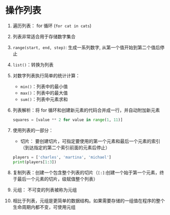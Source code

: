 # 操作列表

1.  遍历列表： for 循环 (`for cat in cats`)
2.  列表非常适合用于存储数字集合
3.  `range(start, end, step)`: 生成一系列数字, 从第一个值开始到第二个值后停止
4.  `list()`：转换为列表
5.  对数字列表执行简单的统计计算：
    * `min()`：列表中的最小值
    * `max()`：列表中的最大值
    * `sum()`：列表中元素求和
6.  列表解析：将 for 循环和创建新元素的代码合并成一行，并自动附加新元素

    ```py
    squares = [value ** 2 for value in range(1, 11)]
    ```

7.  使用列表的一部分：

    * 切片： 要创建切片，可指定要使用的第一个元素和最后一个元素的索引（到达指定的第二个索引前面的元素后停止）

    ```py
    players = ['charles', 'martina', 'michael']
    print(players[1:3])
    ```

8.  复制列表：创建一个包含整个列表的切片（`[:]`:创建一个始于第一个元素，终于最后一个元素的切片，级赋值整个列表）
9.  元组： 不可变的列表被称为元组
10. 相比于列表，元组是更简单的数据结构。如果需要存储的一组值在程序的整个生命周期内都不变，可使用元组
